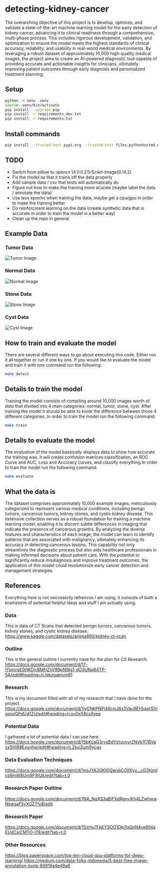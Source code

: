 # detecting-kidney-cancer

The overarching objective of this project is to develop, optimize, and validate a state-of-the-art machine learning model for the early detection of kidney cancer, advancing it to clinical readiness through a comprehensive, multi-phase process. This includes rigorous development, validation, and optimization to ensure the model meets the highest standards of clinical accuracy, reliability, and usability in real-world medical environments. By leveraging a robust dataset of approximately 10,000 high-quality medical images, the project aims to create an AI-powered diagnostic tool capable of providing accurate and actionable insights for clinicians, ultimately improving patient outcomes through early diagnosis and personalized treatment planning.


## Setup

```zsh
python -m venv .venv
source .venv/bin/activate
pip install --upgrade pip
pip install -r requirements_dev.txt
pip install -r requirements.txt
```

## Install commands 
```zsh
pip install --trusted-host pypi.org --trusted-host files.pythonhosted.org """package_name"""
```
## TODO
* Switch from pillow to opencv (4.0.0.21)/Scikit-Image(0.14.2)
* Fix the model so that it trains off the data properly
* Add sample data / csv that tests will automatically do
* Figure out how to make the training more acurate (maybe label the data / annotate the data)
* Use less epochs when training the data, maybe get a cpu/gpu in order to make the training better
* Do reinforcment learning on the data (create synthetic data that is accurate in order to train the model in a better way)
* Clean up the repo in general

## Example Data

### Tumor Data
![Tumor Image](kidney_ct_data/Tumor/Tumor-%20(1).jpg)

### Normal Data
![Normal Image](kidney_ct_data/Normal/Normal-%20(1).jpg)

### Stone Data
![Stone Image](kidney_ct_data/Stone/Stone-%20(1).jpg)

### Cyst Data
![Cyst Image](kidney_ct_data/Cyst/Cyst-%20(1).jpg)

## How to train and evaluate the model
There are several different ways to go about executing this code. Either run it all together or run it one by one. If you would like to evaluate the model and train it with one command run the following:
```zsh
make detect
```

## Details to train the model
Training the model consists of compiling around 10,000 images worth of data that divided into 4 main categories: normal, tumor, stone, cyst. After training the model it should be able to know the difference between those 4 different categories. In order to train the model run the following command:
```zsh
make train
```

## Details to evaluate the model
The evaluation of the model bassically displays data to show how accurate the training was. It will create confusion matrices 
classification, an ROC Curve and AUC, Loss and Accuracy curves, and classify everything.In order to train the model run the following command:
```zsh
make evaluate
```

## What the data is
The dataset comprises approximately 10,000 example images, meticulously categorized to represent various medical conditions, including benign tumors, cancerous tumors, kidney stones, and cystic kidney disease. This extensive collection serves as a robust foundation for training a machine learning model, enabling it to discern subtle differences in imaging that indicate the presence of cancerous growths. By analyzing the diverse features and characteristics of each image, the model can learn to identify patterns that are associated with malignancy, ultimately enhancing its accuracy in detecting cancerous lesions. This capability not only streamlines the diagnostic process but also aids healthcare professionals in making informed decisions about patient care. With the potential to significantly reduce misdiagnosis and improve treatment outcomes, the application of this model could revolutionize early cancer detection and management strategies.


## References
Everything here is not necceasrily refrences I am using, it consists of both a brainstorm of potential helpful ideas and stuff I am actually using.

### Data
This is data of CT Scans that detected benign tumors, cancerous tumors, kidney stones, and cystic kidney disease.\
https://www.kaggle.com/datasets/anima890/kidney-ct-scan

### Outline
This is the general outline I currently have for the plan for CS Research.\
https://docs.google.com/document/d/17-IYpmrqE0HKDivBMHZIiV9BpNWg1-dO3UNp64TP-5A/edit#heading=h.lqkzgapjvm91

### Research
This is my document filled with all of my research that I have done for the project.\
https://docs.google.com/document/d/1jyCNkPNPi46cjxJ8s3Vau9Eh5qat1DngavqQPdU4fZU/edit#heading=h.ou0x58cx9yea

### Potential Data
I gathered a lot of potential data I can use here.\
https://docs.google.com/document/d/15bKcaG3rvsBdYztuoyvrZNVk1f7BVaxxSHiR8Exsnhw/edit#heading=h.2kxi2um9ycqv

### Data Evaluation Techniques
https://docs.google.com/document/d/1ngJYA3OKIGQwxbCOllXyy__cG3tgmlvzRmW8Um9FWUk/edit?tab=t.0

### Research Paper Outline
https://docs.google.com/document/d/1NA_NqXS3aBjFXdRgnviKh4LZwhwwNswsaF5yXGZ71y8/edit

### Research Paper
https://docs.google.com/document/d/1SzHu7FbEYSOO1Dki7qQnN4yeB0jjaEUdCsiCMTO-I78/edit?tab=t.0

### Other Resources
https://blog.paperspace.com/top-ten-cloud-gpu-platforms-for-deep-learning/
https://medium.com/data-folks-indonesia/5-best-free-image-annotation-tools-80919a4e49a8
